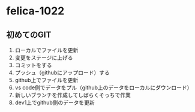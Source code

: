 # felica-1022
## 初めてのGIT
1. ローカルでファイルを更新
2. 変更をステージに上げる
3. コミットをする
4. プッシュ（githubにアップロード）する
5. github上でファイルを更新
6. vs code側でデータをプル（github上のデータをローカルにダウンロード）
7. 新しいブランチを作成してしばらくそっちで作業
8. dev1上でgithub側のデータを更新
